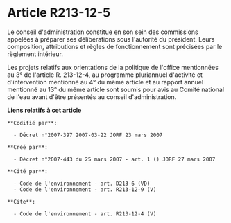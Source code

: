 # Article R213-12-5

Le conseil d'administration constitue en son sein des commissions appelées à préparer ses délibérations sous l'autorité du
président. Leurs composition, attributions et règles de fonctionnement sont précisées par le règlement intérieur.

Les projets relatifs aux orientations de la politique de l'office mentionnées au 3° de l'article R. 213-12-4, au programme
pluriannuel d'activité et d'intervention mentionné au 4° du même article et au rapport annuel mentionné au 13° du même
article sont soumis pour avis au Comité national de l'eau avant d'être présentés au conseil d'administration.

**Liens relatifs à cet article**

	**Codifié par**:

	  - Décret n°2007-397 2007-03-22 JORF 23 mars 2007

	**Créé par**:

	  - Décret n°2007-443 du 25 mars 2007 - art. 1 () JORF 27 mars 2007

	**Cité par**:

	  - Code de l'environnement - art. D213-6 (VD)
	  - Code de l'environnement - art. R213-12-9 (V)

	**Cite**:

	  - Code de l'environnement - art. R213-12-4 (V)
